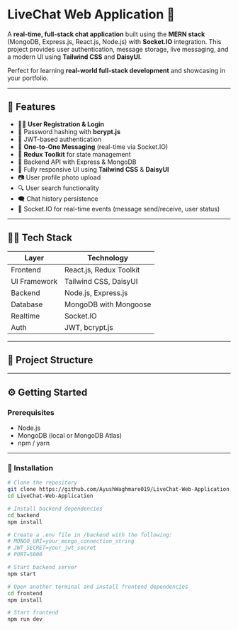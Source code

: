 # LiveChat Web Application 💬

A **real-time, full-stack chat application** built using the **MERN stack** (MongoDB, Express.js, React.js, Node.js) with **Socket.IO** integration. This project provides user authentication, message storage, live messaging, and a modern UI using **Tailwind CSS** and **DaisyUI**.

Perfect for learning **real-world full-stack development** and showcasing in your portfolio.

---

## 🚀 Features

- 🧑‍💻 **User Registration & Login**
- 🔐 Password hashing with **bcrypt.js**
- 🔑 JWT-based authentication
- 💬 **One-to-One Messaging** (real-time via Socket.IO)
- 🧠 **Redux Toolkit** for state management
- 📡 Backend API with Express & MongoDB
- 🌈 Fully responsive UI using **Tailwind CSS** & **DaisyUI**
- 📷 User profile photo upload
- 🔍 User search functionality
- 🗨️ Chat history persistence
- 🔌 Socket.IO for real-time events (message send/receive, user status)

---

## 🧑‍🎓 Tech Stack

| Layer        | Technology                    |
|--------------|-------------------------------|
| Frontend     | React.js, Redux Toolkit       |
| UI Framework | Tailwind CSS, DaisyUI         |
| Backend      | Node.js, Express.js           |
| Database     | MongoDB with Mongoose         |
| Realtime     | Socket.IO                     |
| Auth         | JWT, bcrypt.js                |

---

## 📁 Project Structure


---

## ⚙️ Getting Started

### Prerequisites

- Node.js
- MongoDB (local or MongoDB Atlas)
- npm / yarn

---

### 🔧 Installation

```bash
# Clone the repository
git clone https://github.com/AyushWaghmare019/LiveChat-Web-Application.git
cd LiveChat-Web-Application

# Install backend dependencies
cd backend
npm install

# Create a .env file in /backend with the following:
# MONGO_URI=your_mongo_connection_string
# JWT_SECRET=your_jwt_secret
# PORT=5000

# Start backend server
npm start

# Open another terminal and install frontend dependencies
cd frontend
npm install

# Start frontend
npm run dev


